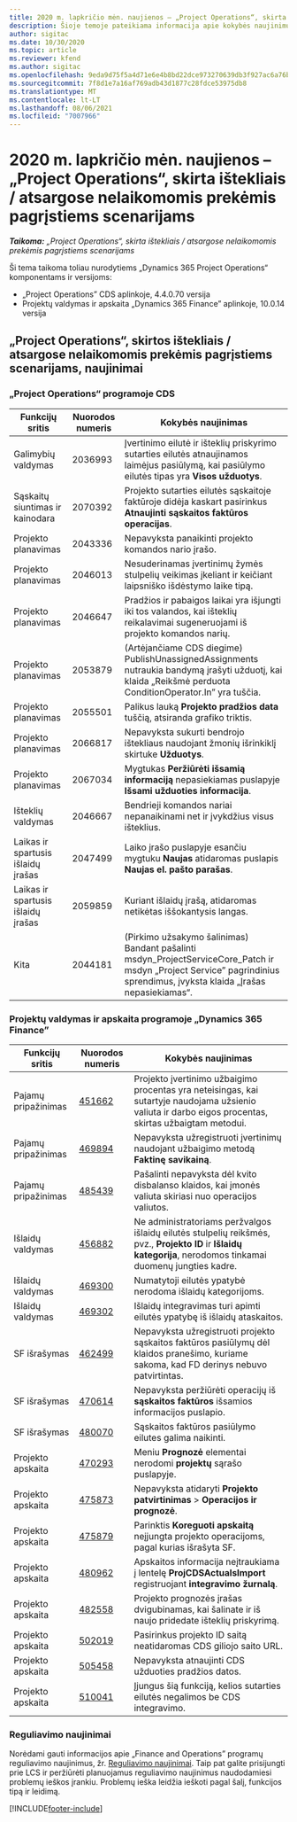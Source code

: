 ```yaml
---
title: 2020 m. lapkričio mėn. naujienos – „Project Operations“, skirta ištekliais / atsargose nelaikomomis prekėmis pagrįstiems scenarijams
description: Šioje temoje pateikiama informacija apie kokybės naujinimus, pasiekiamus 2020 m. lapkričio mėn. „Project Operations Lite”, skirta ištekliais / atsargose nelaikomomis prekėmis pagrįstiems scenarijams.
author: sigitac
ms.date: 10/30/2020
ms.topic: article
ms.reviewer: kfend
ms.author: sigitac
ms.openlocfilehash: 9eda9d75f5a4d71e6e4b8bd22dce973270639db3f927ac6a76be5b3c4303fc31
ms.sourcegitcommit: 7f8d1e7a16af769adb43d1877c28fdce53975db8
ms.translationtype: MT
ms.contentlocale: lt-LT
ms.lasthandoff: 08/06/2021
ms.locfileid: "7007966"
---
```

# <a name="whats-new-november-2020---project-operations-for-resourcenon-stocked-based-scenarios"></a>2020 m. lapkričio mėn. naujienos – „Project Operations“, skirta ištekliais / atsargose nelaikomomis prekėmis pagrįstiems scenarijams

_**Taikoma:** „Project Operations“, skirta ištekliais / atsargose nelaikomomis prekėmis pagrįstiems scenarijams_

Ši tema taikoma toliau nurodytiems „Dynamics 365 Project Operations“ komponentams ir versijoms:

- „Project Operations” CDS aplinkoje, 4.4.0.70 versija
- Projektų valdymas ir apskaita „Dynamics 365 Finance” aplinkoje, 10.0.14 versija

## <a name="updates-to-project-operations-for-resource-non-stocked-based-scenarios"></a>„Project Operations“, skirtos ištekliais / atsargose nelaikomomis prekėmis pagrįstiems scenarijams, naujinimai

### <a name="project-operations-on-cds"></a>„Project Operations“ programoje CDS

| Funkcijų sritis                 | Nuorodos numeris | Kokybės naujinimas                                                                                                                                                                    |
|------------------------------|------------------|-----------------------------------------------------------------------------------------------------------------------------------------------------------------------------------|
|  Galimybių valdymas       | 2036993          | Įvertinimo eilutė ir išteklių priskyrimo sutarties eilutės atnaujinamos laimėjus pasiūlymą, kai pasiūlymo eilutės tipas yra **Visos užduotys**.                                                 |
| Sąskaitų siuntimas ir kainodara          | 2070392          | Projekto sutarties eilutės sąskaitoje faktūroje didėja kaskart pasirinkus **Atnaujinti sąskaitos faktūros operacijas**.                                                                         |
| Projekto planavimas             | 2043336          | Nepavyksta panaikinti projekto komandos nario įrašo.                                                                                                                                  |
| Projekto planavimas             | 2046013          | Nesuderinamas įvertinimų žymės stulpelių veikimas įkeliant ir keičiant laipsniško išdėstymo laike tipą.                                                                                   |
| Projekto planavimas             | 2046647          | Pradžios ir pabaigos laikai yra išjungti iki tos valandos, kai išteklių reikalavimai sugeneruojami iš projekto komandos narių.                                                                      |
| Projekto planavimas             | 2053879          | (Artėjančiame CDS diegime) PublishUnassignedAssignments nutraukia bandymą įrašyti užduotį, kai klaida „Reikšmė perduota ConditionOperator.In” yra tuščia.                       |
| Projekto planavimas             | 2055501          | Palikus lauką **Projekto pradžios data** tuščią, atsiranda grafiko triktis.                                                                                                      |
| Projekto planavimas             | 2066817          | Nepavyksta sukurti bendrojo ištekliaus naudojant žmonių išrinkiklį skirtuke **Užduotys**.                                                                                                   |
| Projekto planavimas             | 2067034          | Mygtukas **Peržiūrėti išsamią informaciją** nepasiekiamas puslapyje **Išsami užduoties informacija**.                                                                                                       |
| Išteklių valdymas          | 2046667          | Bendrieji komandos nariai nepanaikinami net ir įvykdžius visus išteklius.                                                                                                    |
| Laikas ir spartusis išlaidų įrašas | 2047499          | Laiko įrašo puslapyje esančiu mygtuku **Naujas** atidaromas puslapis **Naujas el. pašto parašas**.                                                                                               |
| Laikas ir spartusis išlaidų įrašas | 2059859          | Kuriant išlaidų įrašą, atidaromas netikėtas iššokantysis langas.                                                                                                                         |
| Kita                        | 2044181          | (Pirkimo užsakymo šalinimas) Bandant pašalinti msdyn_ProjectServiceCore_Patch ir msdyn „Project Service” pagrindinius sprendimus, įvyksta klaida „Įrašas nepasiekiamas“.  |

### <a name="project-management-and-accounting-in-dynamics-365-finance"></a>Projektų valdymas ir apskaita programoje „Dynamics 365 Finance”

| Funkcijų sritis        | Nuorodos numeris | Kokybės naujinimas                                                                                                                                                            |
|---------------------|------------------|---------------------------------------------------------------------------------------------------------------------------------------------------------------------------|
| Pajamų pripažinimas | [451662](https://fix.lcs.dynamics.com/Issue/Details/?bugId=451662)           | Projekto įvertinimo užbaigimo procentas yra neteisingas, kai sutartyje naudojama užsienio valiuta ir darbo eigos procentas, skirtas užbaigtam metodui.                     |
| Pajamų pripažinimas | [469894](https://fix.lcs.dynamics.com/Issue/Details/?bugId=469894)           | Nepavyksta užregistruoti įvertinimų naudojant užbaigimo metodą **Faktinę savikainą**.                                                                                                    |
| Pajamų pripažinimas | [485439](https://fix.lcs.dynamics.com/Issue/Details/?bugId=485439)           | Pašalinti nepavyksta dėl kvito disbalanso klaidos, kai įmonės valiuta skiriasi nuo operacijos valiutos.                                              |
| Išlaidų valdymas  | [456882](https://fix.lcs.dynamics.com/Issue/Details/?bugId=456822)           | Ne administratoriams peržvalgos išlaidų eilutės stulpelių reikšmės, pvz., **Projekto ID** ir **Išlaidų kategorija**, nerodomos tinkamai duomenų jungties kadre. |
| Išlaidų valdymas  | [469300](https://fix.lcs.dynamics.com/Issue/Details/?bugId=469300)           | Numatytoji eilutės ypatybė nerodoma išlaidų kategorijoms.                                                                                                         |
| Išlaidų valdymas  | [469302](https://fix.lcs.dynamics.com/Issue/Details/?bugId=469302)           | Išlaidų integravimas turi apimti eilutės ypatybę iš išlaidų ataskaitos.                                                                                             |
| SF išrašymas           | [462499](https://fix.lcs.dynamics.com/Issue/Details/?bugId=462499)           | Nepavyksta užregistruoti projekto sąskaitos faktūros pasiūlymų dėl klaidos pranešimo, kuriame sakoma, kad FD derinys nebuvo patvirtintas.                                                    |
| SF išrašymas           | [470614](https://fix.lcs.dynamics.com/Issue/Details/?bugId=470614)           | Nepavyksta peržiūrėti operacijų iš **sąskaitos faktūros** išsamios informacijos puslapio.                                                                                                              |
| SF išrašymas           | [480070](https://fix.lcs.dynamics.com/Issue/Details/?bugId=480070)           | Sąskaitos faktūros pasiūlymo eilutes galima naikinti.                                                                                                                                  |
| Projekto apskaita  | [470293](https://fix.lcs.dynamics.com/Issue/Details/?bugId=470293)           | Meniu **Prognozė** elementai nerodomi **projektų** sąrašo puslapyje.                                                                                                   |
| Projekto apskaita  | [475873](https://fix.lcs.dynamics.com/Issue/Details/?bugId=475873)           | Nepavyksta atidaryti **Projekto patvirtinimas**   > **Operacijos ir prognozė**.                                                                                                       |
| Projekto apskaita  | [475879](https://fix.lcs.dynamics.com/Issue/Details/?bugId=475879)           | Parinktis **Koreguoti apskaitą** neįjungta projekto operacijoms, pagal kurias išrašyta SF.                                                                                                  |
| Projekto apskaita  | [480962](https://fix.lcs.dynamics.com/Issue/Details/?bugId=480962)           | Apskaitos informacija neįtraukiama į lentelę **ProjCDSActualsImport** registruojant **integravimo žurnalą**.                                                  |
| Projekto apskaita  | [482558](https://fix.lcs.dynamics.com/Issue/Details/?bugId=482558)           | Projekto prognozės įrašas dvigubinamas, kai šalinate ir iš naujo pridedate išteklių priskyrimą.                                                                            |
| Projekto apskaita  | [502019](https://fix.lcs.dynamics.com/Issue/Details/?bugId=502019)           | Pasirinkus projekto ID saitą neatidaromas CDS giliojo saito URL.                                                                                                         |
| Projekto apskaita  | [505458](https://fix.lcs.dynamics.com/Issue/Details/?bugId=505458)           | Nepavyksta atnaujinti CDS užduoties pradžios datos.                                                                                                                           |
| Projekto apskaita  | [510041](https://fix.lcs.dynamics.com/Issue/Details/?bugId=510041)           | Įjungus šią funkciją, kelios sutarties eilutės negalimos be CDS integravimo.                                                                                   |

### <a name="regulatory-updates"></a>Reguliavimo naujinimai
Norėdami gauti informacijos apie „Finance and Operations” programų reguliavimo naujinimus, žr. [Reguliavimo naujinimai](/dynamics365/finance/localizations/regulatory-updates). Taip pat galite prisijungti prie LCS ir peržiūrėti planuojamus reguliavimo naujinimus naudodamiesi problemų ieškos įrankiu. Problemų ieška leidžia ieškoti pagal šalį, funkcijos tipą ir leidimą.


[!INCLUDE[footer-include](../includes/footer-banner.md)]
